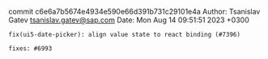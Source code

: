 commit c6e6a7b5674e4934e590e66d391b731c29101e4a
Author: Tsanislav Gatev <tsanislav.gatev@sap.com>
Date:   Mon Aug 14 09:51:51 2023 +0300

    fix(ui5-date-picker): align value state to react binding (#7396)
    
    fixes: #6993
